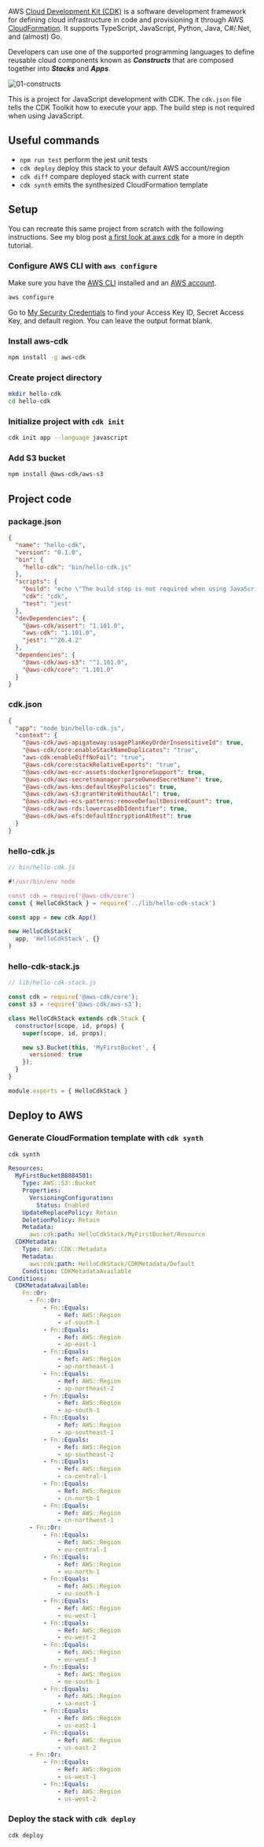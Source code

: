 AWS [Cloud Development Kit (CDK)](https://aws.amazon.com/cdk/) is a software development framework for defining cloud infrastructure in code and provisioning it through AWS [CloudFormation](https://aws.amazon.com/cloudformation/). It supports TypeScript, JavaScript, Python, Java, C#/.Net, and (almost) Go.

Developers can use one of the supported programming languages to define reusable cloud components known as ***Constructs*** that are composed together into ***Stacks*** and ***Apps***.

![01-constructs](https://dev-to-uploads.s3.amazonaws.com/uploads/articles/n0mrliwpxev3ai1mba1n.png)

This is a project for JavaScript development with CDK. The `cdk.json` file tells the CDK Toolkit how to execute your app. The build step is not required when using JavaScript.

## Useful commands

 * `npm run test`         perform the jest unit tests
 * `cdk deploy`           deploy this stack to your default AWS account/region
 * `cdk diff`             compare deployed stack with current state
 * `cdk synth`            emits the synthesized CloudFormation template

## Setup

You can recreate this same project from scratch with the following instructions. See my blog post [a first look at aws cdk](https://dev.to/ajcwebdev/a-first-look-at-aws-cdk-2036) for a more in depth tutorial.

### Configure AWS CLI with `aws configure`

Make sure you have the [AWS CLI](https://aws.amazon.com/cli/) installed and an [AWS account](https://aws.amazon.com/).

```bash
aws configure
```

Go to [My Security Credentials](https://console.aws.amazon.com/iam/home?#/security_credentials) to find your Access Key ID, Secret Access Key, and default region. You can leave the output format blank.

### Install aws-cdk

```bash
npm install -g aws-cdk
```

### Create project directory

```bash
mkdir hello-cdk
cd hello-cdk
```

### Initialize project with `cdk init`

```bash
cdk init app --language javascript
```

### Add S3 bucket

```bash
npm install @aws-cdk/aws-s3
```

## Project code

### package.json

```json
{
  "name": "hello-cdk",
  "version": "0.1.0",
  "bin": {
    "hello-cdk": "bin/hello-cdk.js"
  },
  "scripts": {
    "build": "echo \"The build step is not required when using JavaScript!\" && exit 0",
    "cdk": "cdk",
    "test": "jest"
  },
  "devDependencies": {
    "@aws-cdk/assert": "1.101.0",
    "aws-cdk": "1.101.0",
    "jest": "^26.4.2"
  },
  "dependencies": {
    "@aws-cdk/aws-s3": "^1.101.0",
    "@aws-cdk/core": "1.101.0"
  }
}
```

### cdk.json

```json
{
  "app": "node bin/hello-cdk.js",
  "context": {
    "@aws-cdk/aws-apigateway:usagePlanKeyOrderInsensitiveId": true,
    "@aws-cdk/core:enableStackNameDuplicates": "true",
    "aws-cdk:enableDiffNoFail": "true",
    "@aws-cdk/core:stackRelativeExports": "true",
    "@aws-cdk/aws-ecr-assets:dockerIgnoreSupport": true,
    "@aws-cdk/aws-secretsmanager:parseOwnedSecretName": true,
    "@aws-cdk/aws-kms:defaultKeyPolicies": true,
    "@aws-cdk/aws-s3:grantWriteWithoutAcl": true,
    "@aws-cdk/aws-ecs-patterns:removeDefaultDesiredCount": true,
    "@aws-cdk/aws-rds:lowercaseDbIdentifier": true,
    "@aws-cdk/aws-efs:defaultEncryptionAtRest": true
  }
}
```

### hello-cdk.js

```javascript
// bin/hello-cdk.js

#!/usr/bin/env node

const cdk = require('@aws-cdk/core')
const { HelloCdkStack } = require('../lib/hello-cdk-stack')

const app = new cdk.App()

new HelloCdkStack(
  app, 'HelloCdkStack', {}
)
```

### hello-cdk-stack.js

```javascript
// lib/hello-cdk-stack.js

const cdk = require('@aws-cdk/core');
const s3 = require('@aws-cdk/aws-s3');

class HelloCdkStack extends cdk.Stack {
  constructor(scope, id, props) {
    super(scope, id, props);

    new s3.Bucket(this, 'MyFirstBucket', {
      versioned: true
    });
  }
}

module.exports = { HelloCdkStack }
```

## Deploy to AWS

### Generate CloudFormation template with `cdk synth`

```bash
cdk synth
```

```yaml
Resources:
  MyFirstBucketB8884501:
    Type: AWS::S3::Bucket
    Properties:
      VersioningConfiguration:
        Status: Enabled
    UpdateReplacePolicy: Retain
    DeletionPolicy: Retain
    Metadata:
      aws:cdk:path: HelloCdkStack/MyFirstBucket/Resource
  CDKMetadata:
    Type: AWS::CDK::Metadata
    Metadata:
      aws:cdk:path: HelloCdkStack/CDKMetadata/Default
    Condition: CDKMetadataAvailable
Conditions:
  CDKMetadataAvailable:
    Fn::Or:
      - Fn::Or:
          - Fn::Equals:
              - Ref: AWS::Region
              - af-south-1
          - Fn::Equals:
              - Ref: AWS::Region
              - ap-east-1
          - Fn::Equals:
              - Ref: AWS::Region
              - ap-northeast-1
          - Fn::Equals:
              - Ref: AWS::Region
              - ap-northeast-2
          - Fn::Equals:
              - Ref: AWS::Region
              - ap-south-1
          - Fn::Equals:
              - Ref: AWS::Region
              - ap-southeast-1
          - Fn::Equals:
              - Ref: AWS::Region
              - ap-southeast-2
          - Fn::Equals:
              - Ref: AWS::Region
              - ca-central-1
          - Fn::Equals:
              - Ref: AWS::Region
              - cn-north-1
          - Fn::Equals:
              - Ref: AWS::Region
              - cn-northwest-1
      - Fn::Or:
          - Fn::Equals:
              - Ref: AWS::Region
              - eu-central-1
          - Fn::Equals:
              - Ref: AWS::Region
              - eu-north-1
          - Fn::Equals:
              - Ref: AWS::Region
              - eu-south-1
          - Fn::Equals:
              - Ref: AWS::Region
              - eu-west-1
          - Fn::Equals:
              - Ref: AWS::Region
              - eu-west-2
          - Fn::Equals:
              - Ref: AWS::Region
              - eu-west-3
          - Fn::Equals:
              - Ref: AWS::Region
              - me-south-1
          - Fn::Equals:
              - Ref: AWS::Region
              - sa-east-1
          - Fn::Equals:
              - Ref: AWS::Region
              - us-east-1
          - Fn::Equals:
              - Ref: AWS::Region
              - us-east-2
      - Fn::Or:
          - Fn::Equals:
              - Ref: AWS::Region
              - us-west-1
          - Fn::Equals:
              - Ref: AWS::Region
              - us-west-2
```

### Deploy the stack with `cdk deploy`

```bash
cdk deploy
```
